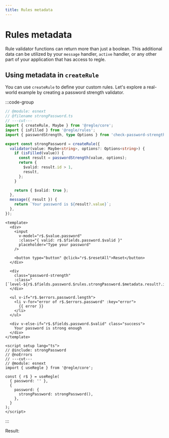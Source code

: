 ```yaml
---
title: Rules metadata
---
```

<script setup>
import UsingMetadataCreateRule from '../parts/components/metadata/UsingMetadataCreateRule.vue';
</script>

# Rules metadata

Rule validator functions can return more than just a boolean. This additional data can be utilized by your `message` handler, `active` handler, or any other part of your application that has access to regle.

## Using metadata in `createRule`

You can use `createRule` to define your custom rules. Let's explore a real-world example by creating a password strength validator.

:::code-group

```ts twoslash include strongPassword [strongPassword.ts] 
// @module: esnext
// @filename strongPassword.ts
// ---cut---
import { createRule, Maybe } from '@regle/core';
import { isFilled } from '@regle/rules';
import { passwordStrength, type Options } from 'check-password-strength';

export const strongPassword = createRule({
  validator(value: Maybe<string>, options?: Options<string>) {
    if (isFilled(value)) {
      const result = passwordStrength(value, options);
      return {
        $valid: result.id > 1,
        result,
      };
    }

    return { $valid: true };
  },
  message({ result }) {
    return `Your password is ${result?.value}`;
  },
});
```

``` vue twoslash [ComponentA.vue]
<template>
  <div>
    <input
      v-model="r$.$value.password"
      :class="{ valid: r$.$fields.password.$valid }"
      placeholder="Type your password"
    />

    <button type="button" @click="r$.$resetAll">Reset</button>
  </div>

  <div
    class="password-strength"
    :class="[`level-${r$.$fields.password.$rules.strongPassword.$metadata.result?.id}`]">
  </div>

  <ul v-if="r$.$errors.password.length">
    <li v-for="error of r$.$errors.password" :key="error">
      {{ error }}
    </li>
  </ul>

  <div v-else-if="r$.$fields.password.$valid" class="success">
    Your password is strong enough
  </div>
</template>

<script setup lang="ts">
// @include: strongPassword
// @noErrors
// ---cut---
// @module: esnext
import { useRegle } from '@regle/core';

const { r$ } = useRegle(
  { password: '' },
  {
    password: {
      strongPassword: strongPassword(),
    },
  }
);
</script>

```


:::

Result:

<UsingMetadataCreateRule />
